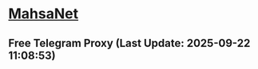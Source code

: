 
# [MahsaNet](https://t.me/mahsa_net)
## Free Telegram Proxy (Last Update: 2025-09-22 11:08:53)

    